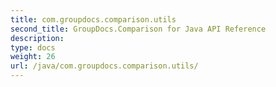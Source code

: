 ```yaml
---
title: com.groupdocs.comparison.utils
second_title: GroupDocs.Comparison for Java API Reference
description: 
type: docs
weight: 26
url: /java/com.groupdocs.comparison.utils/
---
```

